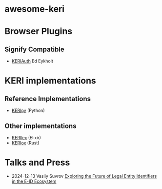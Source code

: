 # awesome-keri

# Browser Plugins

## Signify Compatible

- [KERIAuth](https://github.com/KERIAuth/keriauth-blazor-wasm) Ed Eykholt

# KERI implementations

## Reference Implementations

- [KERIpy](https://github.com/WebOfTrust/keripy) (Python)

## Other implementations

- [KERIlex](https://github.com/VasiliyS/kerilex) (Elixir)
- [KERIox](https://github.com/THCLab/keriox) (Rust)


# Talks and Press

- 2024-12-13 Vasily Suvrov [Exploring the Future of Legal Entity Identifiers in the E-ID Ecosystem](https://www.didas.swiss/2024/12/13/exploring-the-future-of-legal-entity-identities-in-the-e-id-ecosystem/)
